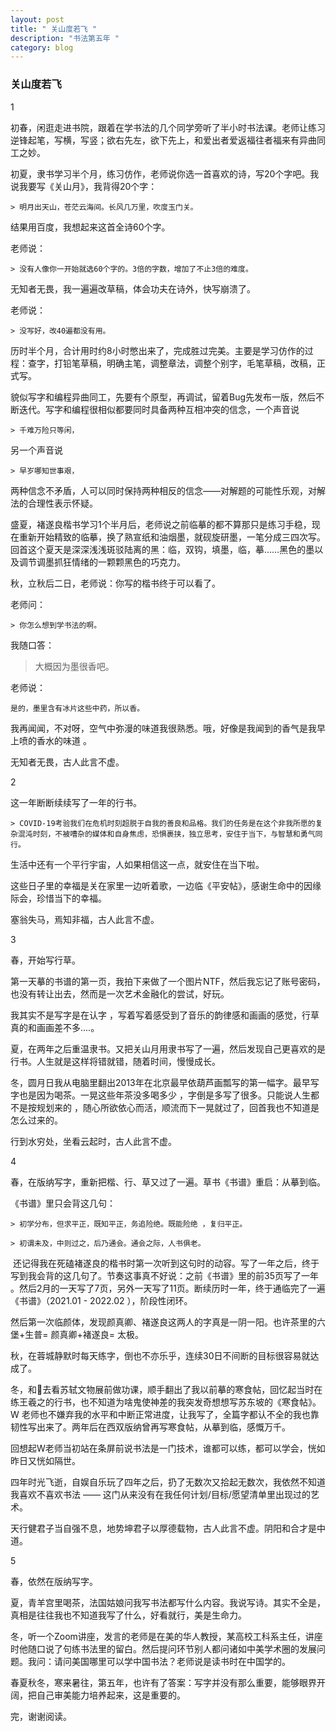 ```yaml
---
layout: post
title: " 关山度若飞 "
description: "书法第五年 "
category: blog
---
```



### 关山度若飞
1

初春，闲逛走进书院，跟着在学书法的几个同学旁听了半小时书法课。老师让练习逆锋起笔，写横，写竖；欲右先左，欲下先上，和爱出者爱返福往者福来有异曲同工之妙。

初夏，隶书学习半个月，练习仿作，老师说你选一首喜欢的诗，写20个字吧。我说我要写《关山月》，我背得20个字：

    > 明月出天山，苍茫云海间。长风几万里，吹度玉门关。

结果用百度，我想起来这首全诗60个字。

老师说：

    > 没有人像你一开始就选60个字的。3倍的字数，增加了不止3倍的难度。

无知者无畏，我一遍遍改草稿，体会功夫在诗外，快写崩溃了。

老师说：

    > 没写好，改40遍都没有用。

历时半个月，合计用时约8小时憋出来了，完成胜过完美。主要是学习仿作的过程：查字，打铅笔草稿，明确主笔，调整章法，调整个别字，毛笔草稿，改稿，正式写。

貌似写字和编程异曲同工，先要有个原型，再调试，留着Bug先发布一版，然后不断迭代。写字和编程很相似都要同时具备两种互相冲突的信念，一个声音说

    > 千难万险只等闲，

另一个声音说

    > 早岁哪知世事艰，

两种信念不矛盾，人可以同时保持两种相反的信念——对解题的可能性乐观，对解法的合理性表示怀疑。 

盛夏，褚遂良楷书学习1个半月后，老师说之前临摹的都不算那只是练习手稳，现在重新开始精致的临摹，换了熟宣纸和油烟墨，就砚旋研墨，一笔分成三四次写。回首这个夏天是深深浅浅斑驳陆离的黑：临，双钩，填墨，临，摹……黑色的墨以及调节调墨抓狂情绪的一颗颗黑色的巧克力。  

秋，立秋后二日，老师说：你写的楷书终于可以看了。

老师问：

    > 你怎么想到学书法的啊。

我随口答：

   >  大概因为墨很香吧。

老师说：

    是的，墨里含有冰片这些中药，所以香。 

我再闻闻，不对呀，空气中弥漫的味道我很熟悉。哦，好像是我闻到的香气是我早上喷的香水的味道 。

无知者无畏，古人此言不虚。

2

这一年断断续续写了一年的行书。

    > COVID-19考验我们在危机时刻超脱于自我的善良和品格。我们的任务是在这个非我所愿的复杂混沌时刻，不被嘈杂的媒体和自身焦虑，恐惧裹挟，独立思考，安住于当下，与智慧和勇气同行。

生活中还有一个平行宇宙，人如果相信这一点，就安住在当下啦。

这些日子里的幸福是关在家里一边听着歌，一边临《平安帖》，感谢生命中的因缘际会，珍惜当下的幸福。

塞翁失马，焉知非福，古人此言不虚。



3

春，开始写行草。

第一天摹的书谱的第一页，我拍下来做了一个图片NTF，然后我忘记了账号密码，也没有转让出去，然而是一次艺术金融化的尝试，好玩。

我其实不是写字是在认字 ，写着写着感受到了音乐的韵律感和画画的感觉，行草真的和画画差不多....。

夏，在两年之后重温隶书。又把关山月用隶书写了一遍，然后发现自己更喜欢的是行书。人生就是这样将错就错，随着时间，慢慢成长。

冬，圆月日我从电脑里翻出2013年在北京最早依葫芦画瓢写的第一幅字。最早写字也是因为喝茶。一晃这些年茶没多喝多少 ，字倒是多写了很多。只能说人生都不是按规划来的 ，随心所欲依心而活，顺流而下一晃就过了，回首我也不知道是怎么过来的。

行到水穷处，坐看云起时，古人此言不虚。

4 

春，在版纳写字，重新把楷、行、草又过了一遍。草书《书谱》重启：从摹到临。

《书谱》里只会背这几句：

    > 初学分布，但求平正，既知平正，务追险绝。既能险绝 ，复归平正。

    > 初谓未及，中则过之，后乃通会。通会之际，人书俱老。

 还记得我在死磕褚遂良的楷书时第一次听到这句时的动容。写了一年之后，终于写到我会背的这几句了。节奏这事真不好说：之前《书谱》里的前35页写了一年 。然后2月的一天写了7页，另外一天写了11页。断续历时一年，终于通临完了一遍《书谱》（2021.01 - 2022.02 ），阶段性闭环。

然后第一次临颜体，发现颜真卿、褚遂良这两人的字真是一阴一阳。也许茶里的六堡+生普= 颜真卿+褚遂良= 太极。

秋，在蓉城静默时每天练字，倒也不亦乐乎，连续30日不间断的目标很容易就达成了。

冬，和👼去看苏轼文物展前做功课，顺手翻出了我以前摹的寒食帖，回忆起当时在练王羲之的行书，也不知道为啥鬼使神差的我突发奇想想写苏东坡的《寒食帖》。W 老师也不嫌弃我的水平和中断正常进度，让我写了，全篇字都认不全的我也靠韧性写出来了。两年后在西双版纳曾再写寒食帖，从摹到临，感慨万千。

回想起W老师当初站在条屏前说书法是一门技术，谁都可以练，都可以学会，恍如昨日又恍如隔世。

四年时光飞逝，自娱自乐玩了四年之后，扔了无数次又拾起无数次，我依然不知道我喜欢不喜欢书法 —— 这门从来没有在我任何计划/目标/愿望清单里出现过的艺术。

天行健君子当自强不息，地势坤君子以厚德载物，古人此言不虚。阴阳和合才是中道。

5

春，依然在版纳写字。

夏，青羊宫里喝茶，法国姑娘问我写书法都写什么内容。我说写诗。其实不全是，真相是往往我也不知道我写了什么，好看就行，美是生命力。

冬，听一个Zoom讲座，发言的老师是在美的华人教授，某高校工科系主任，讲座时他随口说了句练书法里的留白。然后提问环节别人都问诸如中美学术圈的发展问题。我问：请问美国哪里可以学中国书法？老师说是读书时在中国学的。

春夏秋冬，寒来暑往，第五年，也许有了答案：写字并没有那么重要，能够眼界开阔，把自己审美能力培养起来，这是重要的。





完，谢谢阅读。

